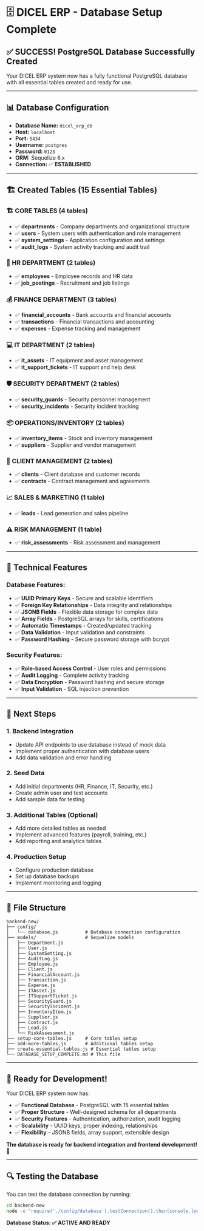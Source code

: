 # 🗄️ DICEL ERP - Database Setup Complete

## ✅ **SUCCESS! PostgreSQL Database Successfully Created**

Your DICEL ERP system now has a fully functional PostgreSQL database with all essential tables created and ready for use.

---

## 📊 **Database Configuration**

- **Database Name:** `dicel_erp_db`
- **Host:** `localhost`
- **Port:** `5434`
- **Username:** `postgres`
- **Password:** `0123`
- **ORM:** Sequelize 6.x
- **Connection:** ✅ **ESTABLISHED**

---

## 🏗️ **Created Tables (15 Essential Tables)**

### **🏗️ CORE TABLES (4 tables)**
- ✅ **departments** - Company departments and organizational structure
- ✅ **users** - System users with authentication and role management
- ✅ **system_settings** - Application configuration and settings
- ✅ **audit_logs** - System activity tracking and audit trail

### **👥 HR DEPARTMENT (2 tables)**
- ✅ **employees** - Employee records and HR data
- ✅ **job_postings** - Recruitment and job listings

### **💰 FINANCE DEPARTMENT (3 tables)**
- ✅ **financial_accounts** - Bank accounts and financial accounts
- ✅ **transactions** - Financial transactions and accounting
- ✅ **expenses** - Expense tracking and management

### **💻 IT DEPARTMENT (2 tables)**
- ✅ **it_assets** - IT equipment and asset management
- ✅ **it_support_tickets** - IT support and help desk

### **🛡️ SECURITY DEPARTMENT (2 tables)**
- ✅ **security_guards** - Security personnel management
- ✅ **security_incidents** - Security incident tracking

### **📦 OPERATIONS/INVENTORY (2 tables)**
- ✅ **inventory_items** - Stock and inventory management
- ✅ **suppliers** - Supplier and vendor management

### **👥 CLIENT MANAGEMENT (2 tables)**
- ✅ **clients** - Client database and customer records
- ✅ **contracts** - Contract management and agreements

### **📈 SALES & MARKETING (1 table)**
- ✅ **leads** - Lead generation and sales pipeline

### **⚠️ RISK MANAGEMENT (1 table)**
- ✅ **risk_assessments** - Risk assessment and management

---

## 🔧 **Technical Features**

### **Database Features:**
- ✅ **UUID Primary Keys** - Secure and scalable identifiers
- ✅ **Foreign Key Relationships** - Data integrity and relationships
- ✅ **JSONB Fields** - Flexible data storage for complex data
- ✅ **Array Fields** - PostgreSQL arrays for skills, certifications
- ✅ **Automatic Timestamps** - Created/updated tracking
- ✅ **Data Validation** - Input validation and constraints
- ✅ **Password Hashing** - Secure password storage with bcrypt

### **Security Features:**
- ✅ **Role-based Access Control** - User roles and permissions
- ✅ **Audit Logging** - Complete activity tracking
- ✅ **Data Encryption** - Password hashing and secure storage
- ✅ **Input Validation** - SQL injection prevention

---

## 🚀 **Next Steps**

### **1. Backend Integration**
- Update API endpoints to use database instead of mock data
- Implement proper authentication with database users
- Add data validation and error handling

### **2. Seed Data**
- Add initial departments (HR, Finance, IT, Security, etc.)
- Create admin user and test accounts
- Add sample data for testing

### **3. Additional Tables (Optional)**
- Add more detailed tables as needed
- Implement advanced features (payroll, training, etc.)
- Add reporting and analytics tables

### **4. Production Setup**
- Configure production database
- Set up database backups
- Implement monitoring and logging

---

## 📁 **File Structure**

```
backend-new/
├── config/
│   └── database.js          # Database connection configuration
├── models/                  # Sequelize models
│   ├── Department.js
│   ├── User.js
│   ├── SystemSetting.js
│   ├── AuditLog.js
│   ├── Employee.js
│   ├── Client.js
│   ├── FinancialAccount.js
│   ├── Transaction.js
│   ├── Expense.js
│   ├── ITAsset.js
│   ├── ITSupportTicket.js
│   ├── SecurityGuard.js
│   ├── SecurityIncident.js
│   ├── InventoryItem.js
│   ├── Supplier.js
│   ├── Contract.js
│   ├── Lead.js
│   └── RiskAssessment.js
├── setup-core-tables.js     # Core tables setup
├── add-more-tables.js       # Additional tables setup
├── create-essential-tables.js # Essential tables setup
└── DATABASE_SETUP_COMPLETE.md # This file
```

---

## 🎯 **Ready for Development!**

Your DICEL ERP system now has:
- ✅ **Functional Database** - PostgreSQL with 15 essential tables
- ✅ **Proper Structure** - Well-designed schema for all departments
- ✅ **Security Features** - Authentication, authorization, audit logging
- ✅ **Scalability** - UUID keys, proper indexing, relationships
- ✅ **Flexibility** - JSONB fields, array support, extensible design

**The database is ready for backend integration and frontend development! 🚀**

---

## 🔍 **Testing the Database**

You can test the database connection by running:
```bash
cd backend-new
node -e "require('./config/database').testConnection().then(console.log)"
```

**Database Status: ✅ ACTIVE AND READY** 